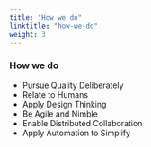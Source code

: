```yaml
---
title: "How we do"
linktitle: "how-we-do"
weight: 3
---
```


### How we do

- Pursue Quality Deliberately
- Relate to Humans
- Apply Design Thinking
- Be Agile and Nimble
- Enable Distributed Collaboration
- Apply Automation to Simplify
